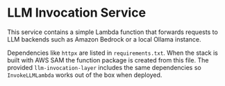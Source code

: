 # LLM Invocation Service

This service contains a simple Lambda function that forwards requests to
LLM backends such as Amazon Bedrock or a local Ollama instance.

Dependencies like `httpx` are listed in `requirements.txt`. When the stack
is built with AWS SAM the function package is created from this file. The
provided `llm-invocation-layer` includes the same dependencies so
`InvokeLLMLambda` works out of the box when deployed.
